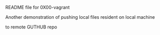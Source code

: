 README file for 0X00-vagrant

Another demonstration of pushing local files resident on local machine

to remote GUTHUB repo 
